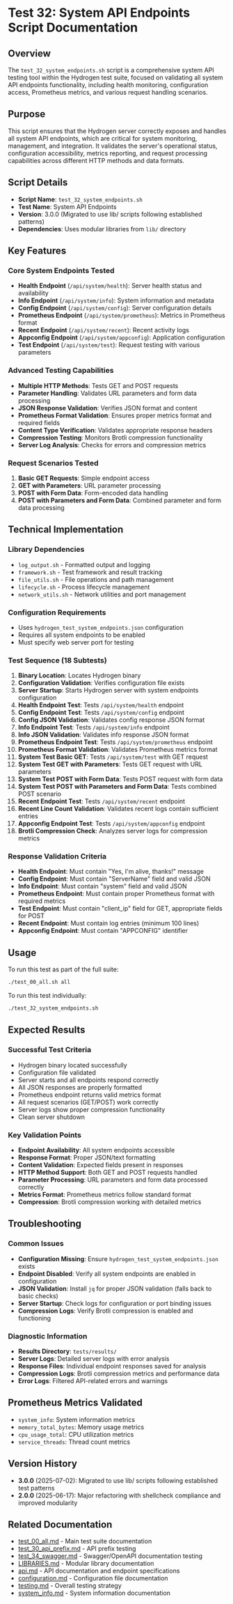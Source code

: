 # Test 32: System API Endpoints Script Documentation

## Overview

The `test_32_system_endpoints.sh` script is a comprehensive system API testing tool within the Hydrogen test suite, focused on validating all system API endpoints functionality, including health monitoring, configuration access, Prometheus metrics, and various request handling scenarios.

## Purpose

This script ensures that the Hydrogen server correctly exposes and handles all system API endpoints, which are critical for system monitoring, management, and integration. It validates the server's operational status, configuration accessibility, metrics reporting, and request processing capabilities across different HTTP methods and data formats.

## Script Details

- **Script Name**: `test_32_system_endpoints.sh`
- **Test Name**: System API Endpoints
- **Version**: 3.0.0 (Migrated to use lib/ scripts following established patterns)
- **Dependencies**: Uses modular libraries from `lib/` directory

## Key Features

### Core System Endpoints Tested

- **Health Endpoint** (`/api/system/health`): Server health status and availability
- **Info Endpoint** (`/api/system/info`): System information and metadata
- **Config Endpoint** (`/api/system/config`): Server configuration details
- **Prometheus Endpoint** (`/api/system/prometheus`): Metrics in Prometheus format
- **Recent Endpoint** (`/api/system/recent`): Recent activity logs
- **Appconfig Endpoint** (`/api/system/appconfig`): Application configuration
- **Test Endpoint** (`/api/system/test`): Request testing with various parameters

### Advanced Testing Capabilities

- **Multiple HTTP Methods**: Tests GET and POST requests
- **Parameter Handling**: Validates URL parameters and form data processing
- **JSON Response Validation**: Verifies JSON format and content
- **Prometheus Format Validation**: Ensures proper metrics format and required fields
- **Content Type Verification**: Validates appropriate response headers
- **Compression Testing**: Monitors Brotli compression functionality
- **Server Log Analysis**: Checks for errors and compression metrics

### Request Scenarios Tested

1. **Basic GET Requests**: Simple endpoint access
2. **GET with Parameters**: URL parameter processing
3. **POST with Form Data**: Form-encoded data handling
4. **POST with Parameters and Form Data**: Combined parameter and form data processing

## Technical Implementation

### Library Dependencies

- `log_output.sh` - Formatted output and logging
- `framework.sh` - Test framework and result tracking
- `file_utils.sh` - File operations and path management
- `lifecycle.sh` - Process lifecycle management
- `network_utils.sh` - Network utilities and port management

### Configuration Requirements

- Uses `hydrogen_test_system_endpoints.json` configuration
- Requires all system endpoints to be enabled
- Must specify web server port for testing

### Test Sequence (18 Subtests)

1. **Binary Location**: Locates Hydrogen binary
2. **Configuration Validation**: Verifies configuration file exists
3. **Server Startup**: Starts Hydrogen server with system endpoints configuration
4. **Health Endpoint Test**: Tests `/api/system/health` endpoint
5. **Config Endpoint Test**: Tests `/api/system/config` endpoint
6. **Config JSON Validation**: Validates config response JSON format
7. **Info Endpoint Test**: Tests `/api/system/info` endpoint
8. **Info JSON Validation**: Validates info response JSON format
9. **Prometheus Endpoint Test**: Tests `/api/system/prometheus` endpoint
10. **Prometheus Format Validation**: Validates Prometheus metrics format
11. **System Test Basic GET**: Tests `/api/system/test` with GET request
12. **System Test GET with Parameters**: Tests GET request with URL parameters
13. **System Test POST with Form Data**: Tests POST request with form data
14. **System Test POST with Parameters and Form Data**: Tests combined POST scenario
15. **Recent Endpoint Test**: Tests `/api/system/recent` endpoint
16. **Recent Line Count Validation**: Validates recent logs contain sufficient entries
17. **Appconfig Endpoint Test**: Tests `/api/system/appconfig` endpoint
18. **Brotli Compression Check**: Analyzes server logs for compression metrics

### Response Validation Criteria

- **Health Endpoint**: Must contain "Yes, I'm alive, thanks!" message
- **Config Endpoint**: Must contain "ServerName" field and valid JSON
- **Info Endpoint**: Must contain "system" field and valid JSON
- **Prometheus Endpoint**: Must contain proper Prometheus format with required metrics
- **Test Endpoint**: Must contain "client_ip" field for GET, appropriate fields for POST
- **Recent Endpoint**: Must contain log entries (minimum 100 lines)
- **Appconfig Endpoint**: Must contain "APPCONFIG" identifier

## Usage

To run this test as part of the full suite:

```bash
./test_00_all.sh all
```

To run this test individually:

```bash
./test_32_system_endpoints.sh
```

## Expected Results

### Successful Test Criteria

- Hydrogen binary located successfully
- Configuration file validated
- Server starts and all endpoints respond correctly
- All JSON responses are properly formatted
- Prometheus endpoint returns valid metrics format
- All request scenarios (GET/POST) work correctly
- Server logs show proper compression functionality
- Clean server shutdown

### Key Validation Points

- **Endpoint Availability**: All system endpoints accessible
- **Response Format**: Proper JSON/text formatting
- **Content Validation**: Expected fields present in responses
- **HTTP Method Support**: Both GET and POST requests handled
- **Parameter Processing**: URL parameters and form data processed correctly
- **Metrics Format**: Prometheus metrics follow standard format
- **Compression**: Brotli compression working with detailed metrics

## Troubleshooting

### Common Issues

- **Configuration Missing**: Ensure `hydrogen_test_system_endpoints.json` exists
- **Endpoint Disabled**: Verify all system endpoints are enabled in configuration
- **JSON Validation**: Install `jq` for proper JSON validation (falls back to basic checks)
- **Server Startup**: Check logs for configuration or port binding issues
- **Compression Logs**: Verify Brotli compression is enabled and functioning

### Diagnostic Information

- **Results Directory**: `tests/results/`
- **Server Logs**: Detailed server logs with error analysis
- **Response Files**: Individual endpoint responses saved for analysis
- **Compression Logs**: Brotli compression metrics and performance data
- **Error Logs**: Filtered API-related errors and warnings

## Prometheus Metrics Validated

- `system_info`: System information metrics
- `memory_total_bytes`: Memory usage metrics
- `cpu_usage_total`: CPU utilization metrics
- `service_threads`: Thread count metrics

## Version History

- **3.0.0** (2025-07-02): Migrated to use lib/ scripts following established test patterns
- **2.0.0** (2025-06-17): Major refactoring with shellcheck compliance and improved modularity

## Related Documentation

- [test_00_all.md](test_00_all.md) - Main test suite documentation
- [test_30_api_prefix.md](test_30_api_prefix.md) - API prefix testing
- [test_34_swagger.md](test_34_swagger.md) - Swagger/OpenAPI documentation testing
- [LIBRARIES.md](LIBRARIES.md) - Modular library documentation
- [api.md](../../docs/api.md) - API documentation and endpoint specifications
- [configuration.md](../../docs/configuration.md) - Configuration file documentation
- [testing.md](../../docs/testing.md) - Overall testing strategy
- [system_info.md](../../docs/system_info.md) - System information documentation
